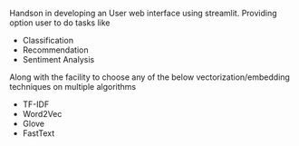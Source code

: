 Handson in developing an User web interface using streamlit.
Providing option user to do tasks like
* Classification
* Recommendation
* Sentiment Analysis

Along with the facility to choose any of the below vectorization/embedding techniques on multiple algorithms
* TF-IDF
* Word2Vec
* Glove
* FastText

